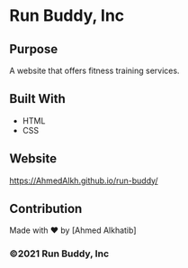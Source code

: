 # Run Buddy, Inc

## Purpose
A website that offers fitness training services. 

## Built With
* HTML
* CSS

## Website
https://AhmedAlkh.github.io/run-buddy/

## Contribution
Made with ❤️ by [Ahmed Alkhatib]

### ©️2021 Run Buddy, Inc 